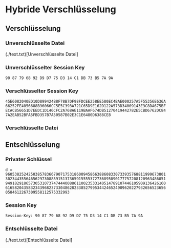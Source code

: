 # Hybride Verschlüsselung
## Verschlüsselung
### Unverschlüsselte Datei
(./text.txt)[Unverschlüsselte Datei]
### Unverschlüsselter Session Key
`90 87 79 68 92 D9 D7 75 D3 14 C1 DB 73 B5 7A 9A`
### Verschlüsselter Session Key
`45E6082040ED10D899424B8F78B7DF98FDCEE258EE580EC4BAE000257A5F55356E636A66252FE4056688B96066CC5E5C393A721C65D9E162D122A573D34009143E3C8DA675BFECACB56651D7EEDC1D146CFC2A768AE119BAAF674DB51270419442782E5CBD6762DC847A2EAB52BFA5FBD357B7A50587B02E3C1E6480D6388CE8`
### Verschlüsselte Datei
## Entschlüsselung
### Privater Schlüssel
`d = 96053825242503857836679071753186009458663886083307339357688119996738013023443556465629730885915137365915555372736895090177757208120963486051949182918657305310737474440088611002353314051478910744610590913642616061658204358323439682373304862823385279953442465249096202279326565236560584612267309558112575332993`
### Session Key
`Session-Key: 90 87 79 68 92 D9 D7 75 D3 14 C1 DB 73 B5 7A 9A`
### Entschlüsselte Datei
(./text.txt)[Entschlüsselte Datei]
